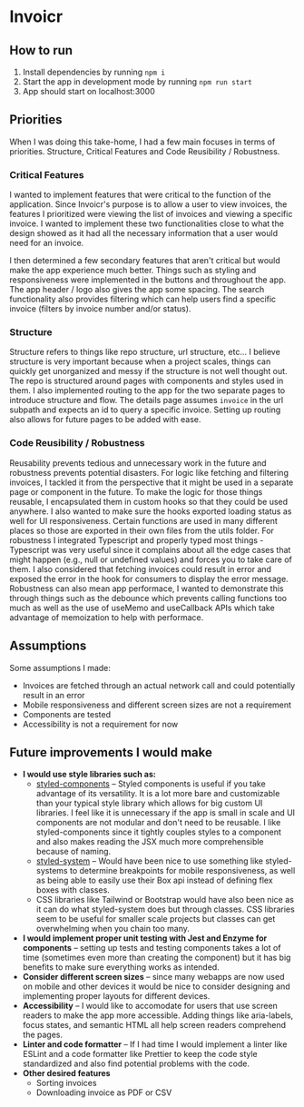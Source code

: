 # Invoicr

## How to run
1. Install dependencies by running `npm i`
2. Start the app in development mode by running `npm run start`
3. App should start on localhost:3000

## Priorities
When I was doing this take-home, I had a few main focuses in terms of priorities. Structure, Critical Features and Code Reusibility / Robustness.

### Critical Features
I wanted to implement features that were critical to the function of the application. Since Invoicr's purpose is to allow a user to view invoices, the features I prioritized were viewing the list of invoices and viewing a specific invoice. I wanted to implement these two functionalities close to what the design showed as it had all the necessary information that a user would need for an invoice.

I then determined a few secondary features that aren't critical but would make the app experience much better. Things such as styling and responsiveness were implemented in the buttons and throughout the app. The app header / logo also gives the app some spacing. The search functionality also provides filtering which can help users find a specific invoice (filters by invoice number and/or status).

### Structure
Structure refers to things like repo structure, url structure, etc... I believe structure is very important because when a project scales, things can quickly get unorganized and messy if the structure is not well thought out. The repo is structured around pages with components and styles used in them. I also implemented routing to the app for the two separate pages to introduce structure and flow. The details page assumes `invoice` in the url subpath and expects an id to query a specific invoice. Setting up routing also allows for future pages to be added with ease.

### Code Reusibility / Robustness
Reusability prevents tedious and unnecessary work in the future and robustness prevents potential disasters. For logic like fetching and filtering invoices, I tackled it from the perspective that it might be used in a separate page or component in the future. To make the logic for those things reusable, I encapsulated them in custom hooks so that they could be used anywhere. I also wanted to make sure the hooks exported loading status as well for UI responsiveness. Certain functions are used in many different places so those are exported in their own files from the utils folder. For robustness I integrated Typescript and properly typed most things - Typescript was very useful since it complains about all the edge cases that might happen (e.g., null or undefined values) and forces you to take care of them. I also considered that fetching invoices could result in error and exposed the error in the hook for consumers to display the error message. Robustness can also mean app performace, I wanted to demonstrate this through things such as the debounce which prevents calling functions too much as well as the use of useMemo and useCallback APIs which take advantage of memoization to help with performace.

## Assumptions
Some assumptions I made:
- Invoices are fetched through an actual network call and could potentially result in an error
- Mobile responsiveness and different screen sizes are not a requirement
- Components are tested
- Accessibility is not a requirement for now

## Future improvements I would make
- **I would use style libraries such as:**
  - [styled-components](https://styled-components.com/) – Styled components is useful if you take advantage of its versatility. It is a lot more bare and customizable than your typical style library which allows for big custom UI libraries. I feel like it is unnecessary if the app is small in scale and UI components are not modular and don't need to be reusable. I like styled-components since it tightly couples styles to a component and also makes reading the JSX much more comprehensible because of naming.
  - [styled-system](https://styled-system.com/) – Would have been nice to use something like styled-systems to determine breakpoints for mobile responsiveness, as well as being able to easily use their Box api instead of defining flex boxes with classes.
  - CSS libraries like Tailwind or Bootstrap would have also been nice as it can do what styled-system does but through classes. CSS libraries seem to be useful for smaller scale projects but classes can get overwhelming when you chain too many.
- **I would implement proper unit testing with Jest and Enzyme for components** – setting up tests and testing components takes a lot of time (sometimes even more than creating the component) but it has big benefits to make sure everything works as intended.
- **Consider different screen sizes** – since many webapps are now used on mobile and other devices it would be nice to consider designing and implementing proper layouts for different devices.
- **Accessibility** – I would like to accomodate for users that use screen readers to make the app more accessible. Adding things like aria-labels, focus states, and semantic HTML all help screen readers comprehend the pages.
- **Linter and code formatter** – If I had time I would implement a linter like ESLint and a code formatter like Prettier to keep the code style standardized and also find potential problems with the code.
- **Other desired features** 
  - Sorting invoices
  - Downloading invoice as PDF or CSV
